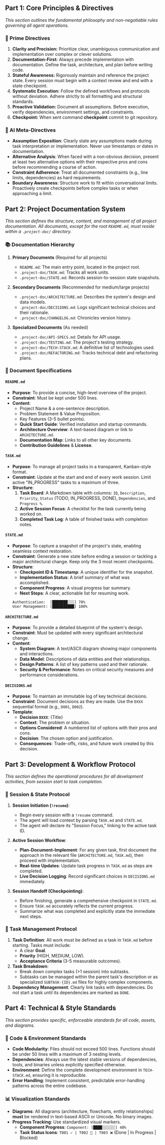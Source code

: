 ## Part 1: Core Principles & Directives

_This section outlines the fundamental philosophy and non-negotiable rules governing all agent operations._

### 📜 Prime Directives

1.  **Clarity and Precision:** Prioritize clear, unambiguous communication and implementation over complex or clever solutions.
2.  **Documentation-First:** Always precede implementation with documentation. Define the task, architecture, and plan before writing code.
3.  **Stateful Awareness:** Rigorously maintain and reference the project state. Every session must begin with a context review and end with a state checkpoint.
4.  **Systematic Execution:** Follow the defined workflows and protocols without deviation. Adhere strictly to all formatting and structural standards.
5.  **Proactive Validation:** Document all assumptions. Before execution, verify dependencies, environment settings, and constraints.
6.  **Checkpoint:** When sent command **checkpoint** commit to git repository.

### 🤖 AI Meta-Directives

- **Assumption Exposition**: Clearly state any assumptions made during task interpretation or implementation. Never use timestamps or dates in documentation.
- **Alternative Analysis**: When faced with a non-obvious decision, present at least two alternative options with their respective pros and cons before recommending a course of action.
- **Constraint Adherence**: Treat all documented constraints (e.g., line limits, dependencies) as hard requirements.
- **Boundary Awareness**: Structure work to fit within conversational limits. Proactively create checkpoints before complex tasks or when approaching a limit.

## Part 2: Project Documentation System

_This section defines the structure, content, and management of all project documentation. All documents, except for the root `README.md`, must reside within a `.project-doc/` directory._

### 📚 Documentation Hierarchy

1.  **Primary Documents** (Required for all projects)

    - `README.md`: The main entry point, located in the project root.
    - `.project-doc/TASK.md`: Tracks all work units.
    - `.project-doc/STATE.md`: Records session-to-session state snapshots.

2.  **Secondary Documents** (Recommended for medium/large projects)

    - `.project-doc/ARCHITECTURE.md`: Describes the system's design and data models.
    - `.project-doc/DECISIONS.md`: Logs significant technical choices and their rationale.
    - `.project-doc/CHANGELOG.md`: Chronicles version history.

3.  **Specialized Documents** (As needed)
    - `.project-doc/API-SPECS.md`: Details for API usage.
    - `.project-doc/TESTING.md`: The project's testing strategy.
    - `.project-doc/TECH-STACK.md`: A definitive list of technologies used.
    - `.project-doc/REFACTORING.md`: Tracks technical debt and refactoring plans.

### 📄 Document Specifications

#### `README.md`

- **Purpose**: To provide a concise, high-level overview of the project.
- **Constraint**: Must be kept under 500 lines.
- **Content**:
  - Project Name & a one-sentence description.
  - Problem Statement & Value Proposition.
  - Key Features (3-5 bullet points).
  - **Quick Start Guide**: Verified installation and startup commands.
  - **Architecture Overview**: A text-based diagram or link to `ARCHITECTURE.md`.
  - **Documentation Map**: Links to all other key documents.
  - **Contribution Guidelines** & **License**.

#### `TASK.md`

- **Purpose**: To manage all project tasks in a transparent, Kanban-style format.
- **Constraint**: Update at the start and end of every work session. Limit active "IN_PROGRESS" tasks to a maximum of three.
- **Structure**:
  1.  **Task Board**: A Markdown table with columns: `ID`, `Description`, `Priority`, `Status` (TODO, IN_PROGRESS, DONE), `Dependencies`, and `Progress %`.
  2.  **Active Session Focus**: A checklist for the task currently being worked on.
  3.  **Completed Task Log**: A table of finished tasks with completion notes.

#### `STATE.md`

- **Purpose**: To capture a snapshot of the project's state, enabling seamless context restoration.
- **Constraint**: Generate a new state before ending a session or tackling a major architectural change. Keep only the 3 most recent checkpoints.
- **Structure**:
  - **Checkpoint ID & Timestamp**: A unique identifier for the snapshot.
  - **Implementation Status**: A brief summary of what was accomplished.
  - **Component Progress**: A visual progress bar summary.
  - **Next Steps**: A clear, actionable list for resuming work.
  ```
  Authentication:  [███████░░░] 70%
  User Management: [██████████] 100%
  ```

#### `ARCHITECTURE.md`

- **Purpose**: To provide a detailed blueprint of the system's design.
- **Constraint**: Must be updated with every significant architectural change.
- **Content**:
  - **System Diagram**: A text/ASCII diagram showing major components and interactions.
  - **Data Model**: Descriptions of data entities and their relationships.
  - **Design Patterns**: A list of key patterns used and their rationale.
  - **Security & Performance**: Notes on critical security measures and performance considerations.

#### `DECISIONS.md`

- **Purpose**: To maintain an immutable log of key technical decisions.
- **Constraint**: Document decisions as they are made. Use the `DXXX` sequential format (e.g., `D001`, `D002`).
- **Template**:
  - **Decision `DXXX`**: {Title}
  - **Context**: The problem or situation.
  - **Options Considered**: A numbered list of options with their pros and cons.
  - **Decision**: The chosen option and justification.
  - **Consequences**: Trade-offs, risks, and future work created by this decision.

## Part 3: Development & Workflow Protocol

_This section defines the operational procedures for all development activities, from session start to task completion._

### 🔄 Session & State Protocol

1.  **Session Initiation (`!resume`)**:

    - Begin every session with a `!resume` command.
    - The agent will load context by parsing `TASK.md` and `STATE.md`.
    - The agent will declare its "Session Focus," linking to the active task ID.

2.  **Active Session Workflow**:

    - **Plan-Document-Implement**: For any given task, first document the approach in the relevant file (`ARCHITECTURE.md`, `TASK.md`), then proceed with implementation.
    - **Real-time Updates**: Update task progress in `TASK.md` as steps are completed.
    - **Live Decision Logging**: Record significant choices in `DECISIONS.md` immediately.

3.  **Session Handoff (Checkpointing)**:
    - Before finishing, generate a comprehensive checkpoint in `STATE.md`.
    - Ensure `TASK.md` accurately reflects the current progress.
    - Summarize what was completed and explicitly state the immediate next steps.

### 🧩 Task Management Protocol

1.  **Task Definition**: All work must be defined as a task in `TASK.md` before starting. Tasks must include:
    - A clear **Goal**.
    - **Priority** (HIGH, MEDIUM, LOW).
    - **Acceptance Criteria** (3-5 measurable outcomes).
2.  **Task Breakdown**:
    - Break down complex tasks (>1 session) into subtasks.
    - Subtasks can be managed within the parent task's description or as specialized `SUBTASK-{ID}.md` files for highly complex components.
3.  **Dependency Management**: Clearly link tasks with dependencies. Do not start a task until its dependencies are marked as `DONE`.

## Part 4: Technical & Style Standards

_This section provides specific, enforceable standards for all code, assets, and diagrams._

### 📏 Code & Environment Standards

- **Code Modularity**: Files should not exceed 500 lines. Functions should be under 50 lines with a maximum of 3 nesting levels.
- **Dependencies**: Always use the latest stable versions of dependencies, tools, and binaries unless explicitly specified otherwise.
- **Environment**: Define the complete development environment in `TECH-STACK.md`, ensuring it is reproducible.
- **Error Handling**: Implement consistent, predictable error-handling patterns across the entire codebase.

### 📊 Visualization Standards

- **Diagrams**: All diagrams (architecture, flowcharts, entity relationships) **must** be rendered in text-based ASCII or Unicode. No binary images.
- **Progress Tracking**: Use standardized visual markers.
  - **Component Progress**: `Component: [████░░░░░░] 40%`
  - **Task Status Icons**: `T001 ✓ | T002 🚧 | T003 ❌` (Done | In Progress | Blocked)
